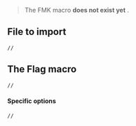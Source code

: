 > The FMK macro **does not exist yet** .
## File to import
```ftl
//
```
## The Flag macro

```html
//
``` 

#### Specific options

```ftl
//
```
